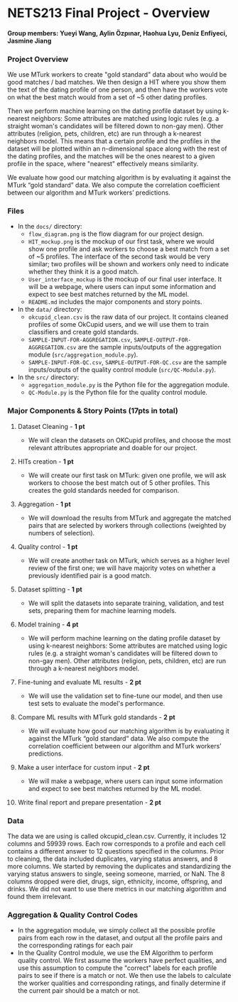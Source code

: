 # NETS213 Final Project - Overview
#### Group members: Yueyi Wang, Aylin Özpınar, Haohua Lyu, Deniz Enfiyeci, Jasmine Jiang

### Project Overview
We use MTurk workers to create "gold standard" data about who would be good matches / bad matches. We then design a HIT where you show them the text of the dating profile of one person, and then have the workers vote on what the best match would from a set of ~5 other dating profiles.

Then we perform machine learning on the dating profile dataset by using k-nearest neighbors: Some attributes are matched using logic rules (e.g. a straight woman's candidates will be filtered down to non-gay men). Other attributes (religion, pets, children, etc) are run through a k-nearest neighbors model. This means that a certain profile and the profiles in the dataset will be plotted within an n-dimensional space along with the rest of the dating profiles, and the matches will be the ones nearest to a given profile in the space, where "nearest" effectively means similarity.

We evaluate how good our matching algorithm is by evaluating it against the MTurk “gold standard” data. We also compute the correlation coefficient between our algorithm and MTurk workers’ predictions.

### Files
- In the ```docs/``` directory:
  - ```flow_diagram.png``` is the flow diagram for our project design.
  - ```HIT_mockup.png``` is the mockup of our first task, where we would show one profile and ask workers to choose a best match from a set of ~5 profiles. The interface of the second task would be very similar; two profiles will be shown and workers only need to indicate whether they think it is a good match.
  - ```User_interface_mockup``` is the mockup of our final user interface. It will be a webpage, where users can input some information and expect to see best matches returned by the ML model.
  - ```README.md``` includes the major components and story points.
- In the ```data/``` directory: 
  - ```okcupid_clean.csv``` is the raw data of our project. It contains cleaned profiles of some OkCupid users, and we will use them to train classifiers and create gold standards.
  - ```SAMPLE-INPUT-FOR-AGGREGATION.csv```, ```SAMPLE-OUTPUT-FOR-AGGREGATION.csv``` are the sample inputs/outputs of the aggregation module (```src/aggregation_module.py```).
  - ```SAMPLE-INPUT-FOR-QC.csv```, ```SAMPLE-OUTPUT-FOR-QC.csv``` are the sample inputs/outputs of the quality control module (```src/QC-Module.py```).
- In the ```src/``` directory: 
  - ```aggregation_module.py``` is the Python file for the aggregation module.
  - ```QC-Module.py``` is the Python file for the quality control module.

### Major Components & Story Points (17pts in total)
1. Dataset Cleaning - __1 pt__
   - We will clean the datasets on OKCupid profiles, and choose the most relevant attributes appropriate and doable for our project.

2. HITs creation - __1 pt__
   - We will create our first task on MTurk: given one profile, we will ask workers to choose the best match out of 5 other profiles. This creates the gold standards needed for comparison.

3. Aggregation - __1 pt__
   - We will download the results from MTurk and aggregate the matched pairs that are selected by workers through collections (weighted by numbers of selection).

4. Quality control - __1 pt__
   - We will create another task on MTurk, which serves as a higher level review of the first one; we will have majority votes on whether a previously identified pair is a good match.

5. Dataset splitting - __1 pt__
   - We will split the datasets into separate training, validation, and test sets, preparing them for machine learning models.

6. Model training - __4 pt__
   - We will perform machine learning on the dating profile dataset by using k-nearest neighbors: Some attributes are matched using logic rules (e.g. a straight woman's candidates will be filtered down to non-gay men). Other attributes (religion, pets, children, etc) are run through a k-nearest neighbors model.

7. Fine-tuning and evaluate ML results - __2 pt__
   - We will use the validation set to fine-tune our model, and then use test sets to evaluate the model's performance.

8. Compare ML results with MTurk gold standards - __2 pt__
   - We will evaluate how good our matching algorithm is by evaluating it against the MTurk “gold standard” data. We also compute the correlation coefficient between our algorithm and MTurk workers’ predictions.

9.  Make a user interface for custom input - __2 pt__
    - We will make a webpage, where users can input some information and expect to see best matches returned by the ML model.

10. Write final report and prepare presentation - __2 pt__

### Data
The data we are using is called okcupid_clean.csv. Currently, it includes 12 columns and 59939 rows. Each row corresponds to a profile and each cell contains a different answer to 12 questions specified in the columns. Prior to cleaning, the data included duplicates, varying status answers, and 8 more columns. We started by removing the duplicates and standardizing the varying status answers to single, seeing someone, married, or NaN. The 8 columns dropped were diet, drugs, sign, ethnicity, income, offspring, and drinks. We did not want to use there metrics in our matching algorithm and found them irrelevant. 

### Aggregation & Quality Control Codes
- In the aggregation module, we simply collect all the possible profile pairs from each row in the dataset, and output all the profile pairs and the corresponding ratings for each pair
- In the Quality Control module, we use the EM Algorithm to perform quality control. We first assume the workers have perfect qualities, and use this assumption to compute the "correct" labels for each profile pairs to see if there is a match or not. We then use the labels to calculate the worker qualities and corresponding ratings, and finally determine if the current pair should be a match or not.
